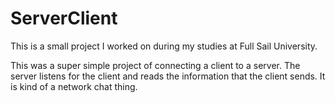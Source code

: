 # ServerClient
This is a small project I worked on during my studies at Full Sail University.

This was a super simple project of connecting a client to a server. The server listens for the client and reads the information that the client sends. It is kind of a network chat thing.
